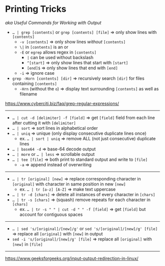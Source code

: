 # Printing Tricks
*aka Useful Commands for Working with Output*

- `… | grep [contents]` or `grep [contents] [file]` ⇒ only show lines with `[contents]`
  - `-v [contents]` ⇒ only show lines *without* `[contents]`
  - `\|` in `[contents]` is an or
  - `-E` or `egrep` allows regex in `[contents]`
    - `|` can be used without backslash
    - `^[start]` ⇒ only show lines that start with `[start]`
    - `[end]$` ⇒ only show lines that end with `[end]`
  - `-i` ⇒ ignore case
- `grep -Horn [contents] [dir]` ⇒ recursively search `[dir]` for files containing `[contents]`
  - `-Hrn` (without the `o`) ⇒ display text surrounding `[contents]` as well as filename

https://www.cyberciti.biz/faq/grep-regular-expressions/

---
- `… | cut -d [delimiter] -f [field]` ⇒ get `[field]` field from each line after cutting it with `[delimiter]`
- `… | sort` ⇒ sort lines in alphabetical order
- `… | uniq` ⇒ unique (only display consecutive duplicate lines once)
  - ex. `… | sort | uniq` ⇒ remove ALL (not just consecutive) duplicate lines
- `… | base64 -d` ⇒ base-64 decode output
- `… | more` or `… | less` ⇒ scrollable output
- `… | tee [file]` ⇒ both print to standard output and write to `[file]`
  - `-a` ⇒ append instead of overwriting
---
- `… | tr [original] [new]` ⇒ replace corresponding character in `[original]` with character in same position in new `[new]`
  - ex. `… | tr [a-z] [A-Z]` ⇒ make text uppercase
- `… | tr -d [chars]` ⇒ delete all instances of every character in `[chars]`
- `… | tr -s [chars]` ⇒ (squash) remove repeats for each character in `[chars]`
  - ex. `… | tr -s " " | cut -d " " -f [field]` ⇒ get `[field]` but account for contiguous spaces
---
- `… | sed 's/[original]/[new]/g'` or `sed 's/[original]/[new]/g' [file]` ⇒ replace all `[original]` with `[new]` in output
- `sed -i 's/[original]/[new]/g' [file]` ⇒ replace all `[original]` with `[new]` in `[file]`
---
https://www.geeksforgeeks.org/input-output-redirection-in-linux/
